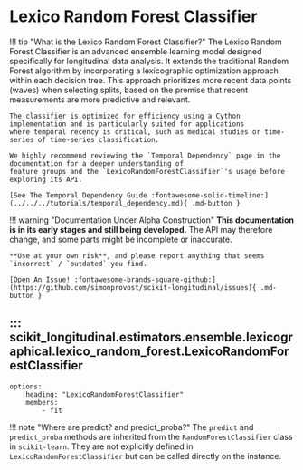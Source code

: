 # Lexico Random Forest Classifier

!!! tip "What is the Lexico Random Forest Classifier?"
    The Lexico Random Forest Classifier is an advanced ensemble learning model designed specifically for 
    longitudinal data analysis. It extends the traditional Random Forest algorithm by incorporating a 
    lexicographic optimization approach within each decision tree. This approach prioritizes more recent data points 
    (waves) when selecting splits, based on the premise that recent measurements are more predictive and relevant. 

    The classifier is optimized for efficiency using a Cython implementation and is particularly suited for applications
    where temporal recency is critical, such as medical studies or time-series of time-series classification.

    We highly recommend reviewing the `Temporal Dependency` page in the documentation for a deeper understanding of 
    feature groups and the `LexicoRandomForestClassifier`'s usage before exploring its API.

    [See The Temporal Dependency Guide :fontawesome-solid-timeline:](../../../tutorials/temporal_dependency.md){ .md-button }

!!! warning "Documentation Under Alpha Construction"
    **This documentation is in its early stages and still being developed.** The API may therefore change, and some parts might be incomplete or inaccurate.

    **Use at your own risk**, and please report anything that seems `incorrect` / `outdated` you find.

    [Open An Issue! :fontawesome-brands-square-github:](https://github.com/simonprovost/scikit-longitudinal/issues){ .md-button }

## ::: scikit_longitudinal.estimators.ensemble.lexicographical.lexico_random_forest.LexicoRandomForestClassifier
    options:
        heading: "LexicoRandomForestClassifier"
        members:
            - fit

!!! note "Where are predict? and predict_proba?"
    The `predict` and `predict_proba` methods are inherited from the `RandomForestClassifier` class in `scikit-learn`. 
    They are not explicitly defined in `LexicoRandomForestClassifier` but can be called directly on the instance.